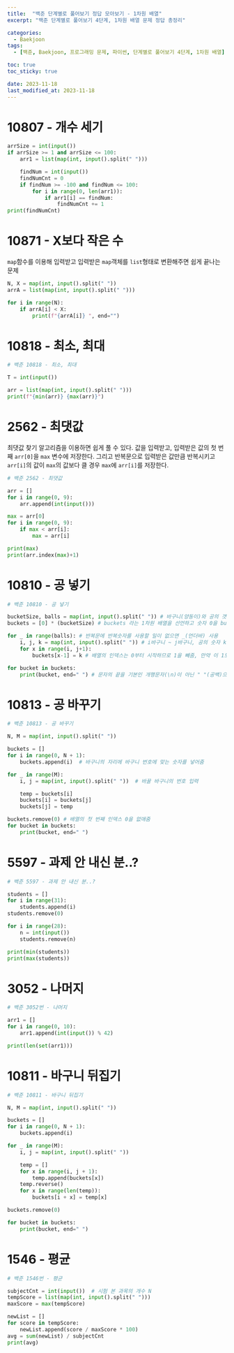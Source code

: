 ```yaml
---
title:  "백준 단계별로 풀어보기 정답 모아보기 - 1차원 배열"
excerpt: "백준 단계별로 풀어보기 4단계, 1차원 배열 문제 정답 총정리"

categories:
  - Baekjoon
tags:
  - [백준, Baekjoon, 프로그래밍 문제, 파이썬, 단계별로 풀어보기 4단계, 1차원 배열]

toc: true
toc_sticky: true

date: 2023-11-18
last_modified_at: 2023-11-18
---
```


# 10807 - 개수 세기
```py
arrSize = int(input())
if arrSize >= 1 and arrSize <= 100:
    arr1 = list(map(int, input().split(" ")))

    findNum = int(input())
    findNumCnt = 0
    if findNum >= -100 and findNum <= 100:
        for i in range(0, len(arr1)):
            if arr1[i] == findNum:
                findNumCnt += 1
print(findNumCnt)
```

# 10871 - X보다 작은 수
``map``함수를 이용해 입력받고 입력받은 ``map``객체를 ``list``형태로 변환해주면 쉽게 끝나는 문제

```py
N, X = map(int, input().split(" "))
arrA = list(map(int, input().split(" ")))

for i in range(N):
    if arrA[i] < X:
        print(f"{arrA[i]} ", end="")
```

# 10818 - 최소, 최대
```py
# 백준 10818 - 최소, 최대

T = int(input())

arr = list(map(int, input().split(" ")))
print(f"{min(arr)} {max(arr)}")

```

# 2562 - 최댓값
최댓값 찾기 알고리즘을 이용하면 쉽게 풀 수 있다. 값을 입력받고, 입력받은 값의 첫 번째 ``arr[0]``을 ``max`` 변수에 저장한다. 그리고 반복문으로 입력받은 값만큼 반복시키고 ``arr[i]``의 값이 ``max``의 값보다 클 경우 ``max``에 ``arr[i]``를 저장한다.

```py
# 백준 2562 - 최댓값

arr = []
for i in range(0, 9):
    arr.append(int(input()))

max = arr[0]
for i in range(0, 9):
    if max < arr[i]:
        max = arr[i]

print(max)
print(arr.index(max)+1)
```

# 10810 - 공 넣기
```py
# 백준 10810 - 공 넣기

bucketSize, balls = map(int, input().split(" ")) # 바구니(양동이)와 공의 갯수를 정해줌
buckets = [0] * (bucketSize) # buckets 라는 1차원 배열을 선언하고 숫자 0을 bucektSize만큼 추가함

for _ in range(balls): # 반복문에 반복숫자를 사용할 일이 없으면 _(언더바) 사용
    i, j, k = map(int, input().split(" ")) # i바구니 ~ j바구니, 공의 숫자 k
    for x in range(i, j+1):
        buckets[x-1] = k # 배열의 인덱스는 0부터 시작하므로 1을 빼줌, 만약 이 1도 거슬린다면 배열의 갯수 자체를 bucketSize+1을 해주면 print할 때 문제는 없음

for bucket in buckets:
    print(bucket, end=" ") # 문자의 끝을 기본인 개행문자(\n)이 아닌 " "(공백)으로 바꿔줌
```

# 10813 - 공 바꾸기
```py
# 백준 10813 - 공 바꾸기

N, M = map(int, input().split(" "))

buckets = []
for i in range(0, N + 1):
    buckets.append(i)  # 바구니의 자리에 바구니 번호에 맞는 숫자를 넣어줌

for _ in range(M):
    i, j = map(int, input().split(" "))  # 바꿀 바구니의 번호 입력

    temp = buckets[i]
    buckets[i] = buckets[j]
    buckets[j] = temp

buckets.remove(0) # 배열의 첫 번째 인덱스 0을 없애줌
for bucket in buckets:
    print(bucket, end=" ")
```

# 5597 - 과제 안 내신 분..?
```py
# 백준 5597 - 과제 안 내신 분..?

students = []
for i in range(31):
    students.append(i)
students.remove(0)

for i in range(28):
    n = int(input())
    students.remove(n)

print(min(students))
print(max(students))
```

# 3052 - 나머지
```py
# 백준 3052번 - 나머지

arr1 = []
for i in range(0, 10):
    arr1.append(int(input()) % 42)

print(len(set(arr1)))
```

# 10811 - 바구니 뒤집기
```py
# 백준 10811 - 바구니 뒤집기

N, M = map(int, input().split(" "))

buckets = []
for i in range(0, N + 1):
    buckets.append(i)

for _ in range(M):
    i, j = map(int, input().split(" "))

    temp = []
    for x in range(i, j + 1):
        temp.append(buckets[x])
    temp.reverse()
    for x in range(len(temp)):
        buckets[i + x] = temp[x]

buckets.remove(0)

for bucket in buckets:
    print(bucket, end=" ")
```

# 1546 - 평균
```py
# 백준 1546번 - 평균

subjectCnt = int(input())  # 시험 본 과목의 개수 N
tempScore = list(map(int, input().split(" ")))
maxScore = max(tempScore)

newList = []
for score in tempScore:
    newList.append(score / maxScore * 100)
avg = sum(newList) / subjectCnt
print(avg)
```
